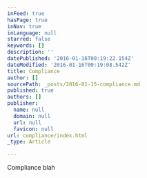 ```yaml
---
inFeed: true
hasPage: true
inNav: true
inLanguage: null
starred: false
keywords: []
description: ''
datePublished: '2016-01-16T00:19:22.154Z'
dateModified: '2016-01-16T00:19:08.542Z'
title: Compliance
author: []
sourcePath: _posts/2016-01-15-compliance.md
published: true
authors: []
publisher:
  name: null
  domain: null
  url: null
  favicon: null
url: compliance/index.html
_type: Article

---
```

Compliance blah